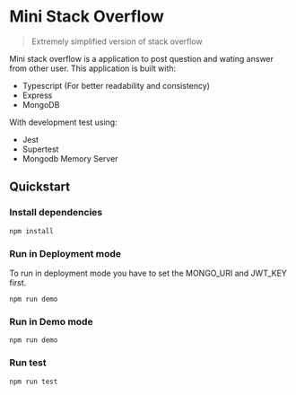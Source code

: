 # Mini Stack Overflow

> Extremely simplified version of stack overflow

Mini stack overflow is a application to post question and wating answer from other user.
This application is built with:

- Typescript (For better readability and consistency)
- Express
- MongoDB

With development test using:

- Jest
- Supertest
- Mongodb Memory Server

## Quickstart

### Install dependencies

    npm install

### Run in Deployment mode

To run in deployment mode you have to set the MONGO_URI and JWT_KEY first.

    npm run demo

### Run in Demo mode

    npm run demo

### Run test

    npm run test
